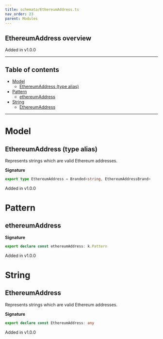 ```yaml
---
title: schemata/EthereumAddress.ts
nav_order: 23
parent: Modules
---
```


## EthereumAddress overview

Added in v1.0.0

---

<h2 class="text-delta">Table of contents</h2>

- [Model](#model)
  - [EthereumAddress (type alias)](#ethereumaddress-type-alias)
- [Pattern](#pattern)
  - [ethereumAddress](#ethereumaddress)
- [String](#string)
  - [EthereumAddress](#ethereumaddress)

---

# Model

## EthereumAddress (type alias)

Represents strings which are valid Ethereum addresses.

**Signature**

```ts
export type EthereumAddress = Branded<string, EthereumAddressBrand>
```

Added in v1.0.0

# Pattern

## ethereumAddress

**Signature**

```ts
export declare const ethereumAddress: k.Pattern
```

Added in v1.0.0

# String

## EthereumAddress

Represents strings which are valid Ethereum addresses.

**Signature**

```ts
export declare const EthereumAddress: any
```

Added in v1.0.0
